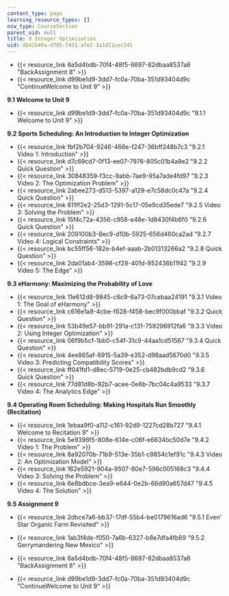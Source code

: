 ```yaml
---
content_type: page
learning_resource_types: []
ocw_type: CourseSection
parent_uid: null
title: 9 Integer Optimization
uid: db42b40a-d705-f431-a7e2-3a1d11cec341
---
```


*   {{< resource_link 6a5d4bdb-70f4-48f5-8697-82dbaa8537a8 "BackAssignment 8" >}}
*   {{< resource_link d99be1d9-3dd7-fc0a-70ba-351d93404d9c "ContinueWelcome to Unit 9" >}}

**9.1 Welcome to Unit 9**

*   {{< resource_link d99be1d9-3dd7-fc0a-70ba-351d93404d9c "9.1.1 Welcome to Unit 9" >}}

**9.2 Sports Scheduling: An Introduction to Integer Optimization**

*   {{< resource_link fbf2b704-9246-466e-f247-36bff248b7c3 "9.2.1 Video 1: Introduction" >}}
*   {{< resource_link d7c69cd7-0f13-ee07-7976-805c01b4a9e2 "9.2.2 Quick Question" >}}
*   {{< resource_link 30848359-f3cc-9abb-7ae9-95a7ade4fd97 "9.2.3 Video 2: The Optimization Problem" >}}
*   {{< resource_link 2abee273-d513-5397-a129-e7c58dc0c47a "9.2.4 Quick Question" >}}
*   {{< resource_link 611ff2e2-25d3-1291-5c17-05e9cd35ede7 "9.2.5 Video 3: Solving the Problem" >}}
*   {{< resource_link 15f4c72a-4356-c958-e48e-1d8430f4b6f0 "9.2.6 Quick Question" >}}
*   {{< resource_link 209100b3-8ec9-d10b-5925-656d460ca2ad "9.2.7 Video 4: Logical Constraints" >}}
*   {{< resource_link bc55ff56-182e-b4ef-aaab-2b01313266a2 "9.2.8 Quick Question" >}}
*   {{< resource_link 2da01ab4-3598-cf28-401d-952436b11f42 "9.2.9 Video 5: The Edge" >}}

**9.3 eHarmony: Maximizing the Probability of Love**

*   {{< resource_link 11e612d8-9845-c6c9-6a73-07cebaa24191 "9.3.1 Video 1: The Goal of eHarmony" >}}
*   {{< resource_link c616e1a8-4cbe-f628-f458-bec9f000bbaf "9.3.2 Quick Question" >}}
*   {{< resource_link 53b49e57-bb91-291a-c131-759296912fa6 "9.3.3 Video 2: Using Integer Optimization" >}}
*   {{< resource_link 06f9b5cf-1bb0-c54f-31c9-44aa1cd51567 "9.3.4 Quick Question" >}}
*   {{< resource_link 4ee865af-6915-5a39-e352-d98aad5670d0 "9.3.5 Video 3: Predicting Compatibility Scores" >}}
*   {{< resource_link ff041fd1-d8ec-5719-0e25-cb482bdb9cd2 "9.3.6 Quick Question" >}}
*   {{< resource_link 77d81d8b-92b7-acee-0e6b-7bc04c4a9533 "9.3.7 Video 4: The Analytics Edge" >}}

**9.4 Operating Room Scheduling: Making Hospitals Run Smoothly (Recitation)**

*   {{< resource_link 1ebaa9f0-a112-c161-92d9-1227cd28b727 "9.4.1 Welcome to Recitation 9" >}}
*   {{< resource_link 5e9398f5-808e-614e-c06f-e6634bc50d7e "9.4.2 Video 1: The Problem" >}}
*   {{< resource_link 8a92070b-71b9-513e-35b1-c9854c1ef91c "9.4.3 Video 2: An Optimization Model" >}}
*   {{< resource_link 162e5921-904a-9507-80e7-596c005168c3 "9.4.4 Video 3: Solving the Problem" >}}
*   {{< resource_link 6e8bdbce-3ea9-e644-0e2b-66d90a657d47 "9.4.5 Video 4: The Solution" >}}

**9.5 Assignment 9**

*   {{< resource_link 2dbce7a6-bb37-17df-55b4-be0179616ad6 "9.5.1 Even' Star Organic Farm Revisited" >}}
*   {{< resource_link 1ab3f4de-f050-7a6b-6327-b8e7dfa4fb69 "9.5.2 Gerrymandering New Mexico" >}}

*   {{< resource_link 6a5d4bdb-70f4-48f5-8697-82dbaa8537a8 "BackAssignment 8" >}}
*   {{< resource_link d99be1d9-3dd7-fc0a-70ba-351d93404d9c "ContinueWelcome to Unit 9" >}}